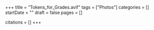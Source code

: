 +++
title = "Tokens_for_Grades.avif"
tags = ["Photos"]
categories = []
startDate = ""
draft = false
pages = []

citations = []
+++
